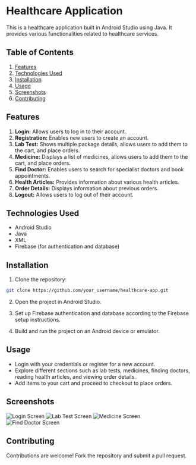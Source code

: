 # Healthcare Application

This is a healthcare application built in Android Studio using Java. It provides various functionalities related to healthcare services.

## Table of Contents

1. [Features](#features)
2. [Technologies Used](#technologies-used)
3. [Installation](#installation)
4. [Usage](#usage)
5. [Screenshots](#screenshots)
6. [Contributing](#contributing)

## Features

1. **Login:** Allows users to log in to their account.
2. **Registration:** Enables new users to create an account.
3. **Lab Test:** Shows multiple package details, allows users to add them to the cart, and place orders.
4. **Medicine:** Displays a list of medicines, allows users to add them to the cart, and place orders.
5. **Find Doctor:** Enables users to search for specialist doctors and book appointments.
6. **Health Articles:** Provides information about various health articles.
7. **Order Details:** Displays information about previous orders.
8. **Logout:** Allows users to log out of their account.

## Technologies Used

- Android Studio
- Java
- XML
- Firebase (for authentication and database)

## Installation

1. Clone the repository:

```bash
git clone https://github.com/your_username/healthcare-app.git
```

2. Open the project in Android Studio.

3. Set up Firebase authentication and database according to the Firebase setup instructions.

4. Build and run the project on an Android device or emulator.

## Usage

- Login with your credentials or register for a new account.
- Explore different sections such as lab tests, medicines, finding doctors, reading health articles, and viewing order details.
- Add items to your cart and proceed to checkout to place orders.

## Screenshots

![Login Screen](screenshots/login_screen.png)
![Lab Test Screen](screenshots/lab_test_screen.png)
![Medicine Screen](screenshots/medicine_screen.png)
![Find Doctor Screen](screenshots/find_doctor_screen.png)

## Contributing

Contributions are welcome! Fork the repository and submit a pull request.
